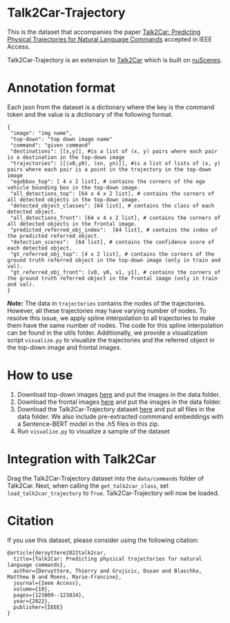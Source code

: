 # Talk2Car-Trajectory

This is the dataset that accompanies the paper [Talk2Car: Predicting Physical Trajectories for
Natural Language Commands](https://ieeexplore.ieee.org/stamp/stamp.jsp?arnumber=9961196) accepted in IEEE Access.

Talk2Car-Trajectory is an extension to [Talk2Car](https://github.com/talk2car/Talk2Car) which is built on [nuScenes](https://www.nuscenes.org/).

# Annotation format
Each json from the dataset is a dictionary where the key is the command token and the value is a dictionary of the following format.

```
{
 "image": "img name",
 "top-down": "top down image name"
 "command": "given command"
 "destinations": [[x,y]], #is a list of (x, y) pairs where each pair is a destination in the top-down image
 "trajectories": [[(x0,y0), (xn, yn)]], #is a list of lists of (x, y) pairs where each pair is a point in the trajectory in the top-down image
 "egobbox_top": [ 4 x 2 list], # contains the corners of the ego vehicle bounding box in the top-down image.
 "all_detections_top": [64 x 4 x 2 list], # contains the corners of all detected objects in the top-down image.
 "detected_object_classes": [64 list], # contains the class of each detected object.
 "all_detections_front": [64 x 4 x 2 list], # contains the corners of all detected objects in the frontal image.
 "predicted_referred_obj_index":  [64 list], # contains the index of the predicted referred object.
 "detection_scores":  [64 list], # contains the confidence score of each detected object.
 "gt_referred_obj_top": [4 x 2 list], # contains the corners of the ground truth referred object in the top-down image (only in train and val).
 "gt_referred_obj_front": [x0, y0, x1, y1], # contains the corners of the ground truth referred object in the frontal image (only in train and val).
}              
```

***Note:*** The data in `trajectories` contains the nodes of the trajectories. 
However, all these trajectories may have varying number of nodes. To resolve this issue, we apply spline interpolation to all trajectories to make them have the same number of nodes.
The code for this spline interpolation can be found in the utils folder.
Additionally, we provide a visualization script `visualize.py` to visualize the trajectories and the referred object in the top-down image and frontal images.

# How to use

1. Download top-down images [here](https://drive.google.com/file/d/1lrgghIVYPxCboZ77eTO8cdFcm_6mcZga/view?usp=sharing) and put the images in the data folder.
2. Download the frontal images [here](https://drive.google.com/file/d/1bhcdej7IFj5GqfvXGrHGPk2Knxe77pek/view?usp=sharing) and put the images in the data folder.
3. Download the Talk2Car-Trajectory dataset [here](https://drive.google.com/file/d/1IPsgQknSWCFGqgR0EaWNB8fDcyyohMXL/view?usp=share_link) and put all files in the data folder. We also include pre-extracted commmand embeddings with a Sentence-BERT model in the .h5 files in this zip.
4. Run `visualize.py` to visualize a sample of the dataset

# Integration with Talk2Car

Drag the Talk2Car-Trajectory dataset into the `data/commands` folder of Talk2Car.
Next, when calling the `get_talk2car_class`, set `load_talk2car_trajectory` to `True`.
Talk2Car-Trajectory will now be loaded.

# Citation
If you use this dataset, please consider using the following citation:

```
@article{deruyttere2022talk2car,
  title={Talk2Car: Predicting physical trajectories for natural language commands},
  author={Deruyttere, Thierry and Grujicic, Dusan and Blaschko, Matthew B and Moens, Marie-Francine},
  journal={Ieee Access},
  volume={10},
  pages={123809--123834},
  year={2022},
  publisher={IEEE}
}
```